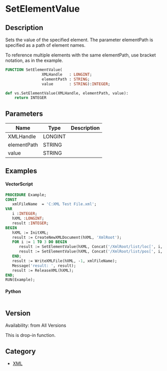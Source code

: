 # SetElementValue

## Description
Sets the value of the specified element. The parameter elementPath is specified as a path of element names.

To reference multiple elements with the same elementPath, use bracket notation, as in the example.

```pascal
FUNCTION SetElementValue(
				XMLHandle   : LONGINT;
				elementPath : STRING;
				value       : STRING):INTEGER;
```

```python
def vs.SetElementValue(XMLHandle, elementPath, value):
    return INTEGER
```

## Parameters
|Name|Type|Description|
|---|---|---|
|XMLHandle|LONGINT|   |
|elementPath|STRING|   |
|value|STRING|   |

## Examples
#### VectorScript ####
```pascal
PROCEDURE Example;
CONST
   xmlFileName  = 'C:XML Test File.xml';
VAR
   i :INTEGER;
   hXML :LONGINT;
   result :INTEGER;
BEGIN
   hXML := InitXML;
   result := CreateNewXMLDocument(hXML, 'XmlRoot');
   FOR i := 1 TO 3 DO BEGIN
      result := SetElementValue(hXML, Concat('/XmlRoot/list/loc[', i, ']'), Concat('i=',i));
      result := SetElementValue(hXML, Concat('/XmlRoot/list/pos[', i, ']'), Concat('i=',i));
   END;
   result := WriteXMLFile(hXML, -1, xmlFileName);
   Message('result: ', result);
   result := ReleaseXML(hXML);
END;
RUN(Example);
```
#### Python ####
```python

```

## Version
Availability: from All Versions

This is drop-in function.

## Category
* [XML](../Categories/XML.md)
